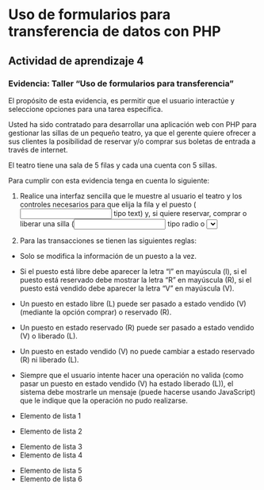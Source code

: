 # Uso de formularios para transferencia de datos con PHP
 
## Actividad de aprendizaje 4
### Evidencia: Taller “Uso de formularios para transferencia”

El propósito de esta evidencia, es permitir que el usuario interactúe y seleccione opciones para una tarea específica.

Usted ha sido contratado para desarrollar una aplicación web con PHP para gestionar las sillas de un pequeño teatro, ya que el gerente quiere ofrecer a sus clientes la posibilidad de reservar y/o comprar sus boletas de entrada a través de internet.

El teatro tiene una sala de 5 filas y cada una cuenta con 5 sillas.

Para cumplir con esta evidencia tenga en cuenta lo siguiente:

1. Realice una interfaz sencilla que le muestre al usuario el teatro y los controles necesarios para que elija la fila y el puesto (<input> tipo text) y, si quiere reservar, comprar o liberar una silla (<input> tipo radio o <select>).
 
 2. Para las transacciones se tienen las siguientes reglas:
- Solo se modifica la información de un puesto a la vez.
- Si el puesto está libre debe aparecer la letra “l” en mayúscula (l), si el puesto está reservado debe mostrar la letra “R” en mayúscula (R), si el puesto está vendido debe aparecer la letra “V” en mayúscula (V).
- Un puesto en estado libre (L) puede ser pasado a estado vendido (V) (mediante la opción comprar) o reservado (R).
- Un puesto en estado reservado (R) puede ser pasado a estado vendido (V) o liberado (L).
- Un puesto en estado vendido (V) no puede cambiar a estado reservado (R) ni liberado (L).
- Siempre que el usuario intente hacer una operación no valida (como pasar un puesto en estado vendido (V) ha estado liberado (L)), el sistema debe mostrarle un mensaje (puede hacerse usando JavaScript) que le indique que la operación no pudo realizarse.

- Elemento de lista 1
- Elemento de lista 2
* Elemento de lista 3
* Elemento de lista 4
+ Elemento de lista 5
+ Elemento de lista 6
